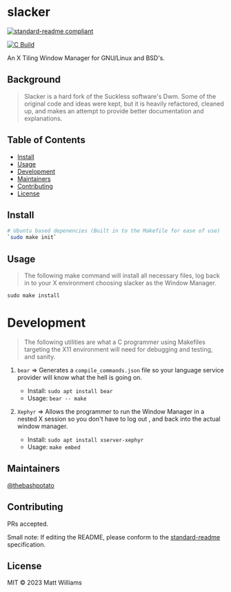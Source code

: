 # slacker

[![standard-readme compliant](https://img.shields.io/badge/standard--readme-OK-green.svg?style=flat-square)](https://github.com/RichardLitt/standard-readme)

[![C Build](https://github.com/thebashpotato/slacker/actions/workflows/c-cpp.yml/badge.svg)](https://github.com/thebashpotato/slacker/actions/workflows/c-cpp.yml)

An X Tiling Window Manager for GNU/Linux and BSD's.

## Background

> Slacker is a hard fork of the Suckless software's Dwm. Some of the original code and
> ideas were kept, but it is heavily refactored, cleaned up, and makes an attempt to provide
> better documentation and explanations.

## Table of Contents

- [Install](#install)
- [Usage](#usage)
- [Development](#development)
- [Maintainers](#maintainers)
- [Contributing](#contributing)
- [License](#license)

## Install

```bash
# Ubuntu based depenencies (Built in to the Makefile for ease of use)
`sudo make init`
```

## Usage

> The following make command will install all necessary files, log back in
> to your X environment choosing slacker as the Window Manager.

`sudo make install`

# Development

> The following utilities are what a C programmer using Makefiles targeting 
> the X11 environment will need for debugging and testing, and sanity.

1. `bear` => Generates a `compile_commands.json` file so your 
    language service provider will know what the hell is going on.

    - Install: `sudo apt install bear`
    - Usage: `bear -- make`

2. `Xephyr` => Allows the programmer to run the Window Manager in a nested X session
    so you don't have to log out , and back into the actual window manager.

    - Install: `sudo apt install xserver-xephyr`
    - Usage: `make embed`


## Maintainers

[@thebashpotato](https://github.com/thebashpotato)

## Contributing

PRs accepted.

Small note: If editing the README, please conform to the [standard-readme](https://github.com/RichardLitt/standard-readme) specification.

## License

MIT © 2023 Matt Williams
